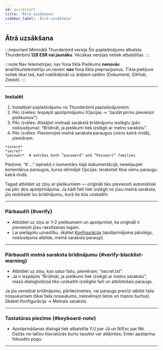 ```yaml
---
id: quickstart
title: 'Ātrā uzsākšana'
sidebar_label: 'Ātrā uzsākšana'
---
```


## Ātrā uzsākšana

:::important Minimālā Thunderbird versija
Šis paplašinājums atbalsta Thunderbird **128 ESR vai jaunāku**. Vecākas versijas netiek atbalstītas.
:::

:::note Nav telemetrijas; nav fona tīkla
Pielikums **nenovāc** analītiku/telemetriju un neveic **nav** fona tīkla pieprasījumus. Tīkla piekļuve notiek tikai tad, kad noklikšķināt uz ārējiem saitēm (Dokumenti, GitHub, Ziedot).
:::

---

### Instalēt

1. Instalējiet paplašinājumu no Thunderbird paplašinājumiem.
2. Pēc izvēles: Iespējot apstiprinājumu (Opcijas → “Jautāt pirms pievienot pielikumus”).
3. Pēc izvēles: Atstājiet melnajā sarakstā brīdinājumu ieslēgtu (pēc noklusējuma): “Brīdināt, ja pielikumi tiek izslēgti ar melno sarakstu”.
4. Pēc izvēles: Pievienojiet melnā saraksta paraugus (viens katrā rindā), piemēram:

```
*intern*
*secret*
*passwor*  # matches both “password” and “Passwort” families
```

Piezīme: “# …” iepriekš ir komentārs šajā dokumentācijā; neiekļaujiet komentārus paraugos, kurus ielīmējat Opcijās. Ierakstiet tikai vienu paraugu katrā rindā.

Tagad atbildiet uz ziņu ar pielikumiem — oriģināli tiks pievienoti automātiski vai pēc ātra apstiprinājuma. Ja kādi faili tiek izslēgti no jūsu melnā saraksta, jūs redzēsiet īsu brīdinājumu, kurā tie būs uzskaitīti.

---

### Pārbaudīt {#verify}

- Atbildiet uz ziņu ar 1–2 pielikumiem un apstipriniet, ka oriģināli ir pievienoti jūsu rakstīšanas logam.
- Lai pielāgotu uzvedību, skatiet [Konfigurācija](configuration) (apstiprinājuma pārslēgs, noklusējuma atbilde, melnā saraksta paraugi).

---

### Pārbaudīt melnā saraksta brīdinājumu {#verify-blacklist-warning}

- Atbildiet uz ziņu, kas satur failu, piemēram, “secret.txt”.
- Ja ir iespējots “Brīdināt, ja pielikumi tiek izslēgti ar melno sarakstu”, mazā dialoglodziņā tiks uzskaitīti izslēgtie faili un atbilstošais paraugs.

Ja jūs neredzat brīdinājumu, pārliecinieties, vai paraugs precīzi atbilst faila nosaukumam (tikai faila nosaukums, neievērojot lielos un mazos burtus). Skatiet Konfigurācija → Melnais saraksts.

---

### Tastatūras piezīme {#keyboard-note}

- Apstiprināšanas dialogā tiek atbalstīta Y/J par Jā un N/Esc par Nē. Dažās ne-latīņu klaviatūrās burtu taustiņi var atšķirties; Enter apstiprina fokusēto pogu.

---
